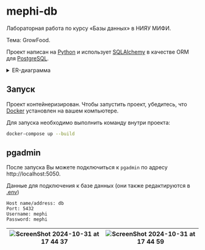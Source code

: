 # mephi-db

Лабораторная работа по курсу «Базы данных» в НИЯУ МИФИ.

Тема: GrowFood.

Проект написан на [Python](https://www.python.org) и использует [SQLAlchemy](https://www.sqlalchemy.org) в качестве ORM для [PostgreSQL](https://www.postgresql.org).

<details>
  <summary>ER-диаграмма</summary>
  <p align="center">
    <img src=https://github.com/user-attachments/assets/f9b7139a-fb85-4151-bff0-e80789edbc35 width=50%/>
  </p>
</details>

## Запуск

Проект контейнеризирован. Чтобы запустить проект, убедитесь, что [Docker](https://www.docker.com) установлен на вашем компьютере.

Для запуска необходимо выполнить команду внутри проекта:

```bash
docker-compose up --build
```

## pgadmin

После запуска Вы можете подключиться к `pgadmin` по адресу http://localhost:5050.

Данные для подключения к базе данных (они также редактируются в [.env](./.env))

```plaintext
Host name/address: db
Port: 5432
Username: mephi
Password: mephi
```

| ![ScreenShot 2024-10-31 at 17 44 37](https://github.com/user-attachments/assets/61cf24b7-4c4b-4d62-83a8-317608e5178c) | ![ScreenShot 2024-10-31 at 17 44 59](https://github.com/user-attachments/assets/4df29aa5-a397-40e4-9ea8-2f95e1ca0770) |
| --------------------------------------------------------------------------------------------------------------------- | --------------------------------------------------------------------------------------------------------------------- |

